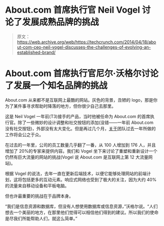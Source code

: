 # About.com 首席执行官 Neil Vogel 讨论了发展成熟品牌的挑战

> 原文：<https://web.archive.org/web/https://techcrunch.com/2014/04/18/about-com-ceo-neil-vogel-discusses-the-challenges-of-evolving-an-established-brand/>

# About.com 首席执行官尼尔·沃格尔讨论了发展一个知名品牌的挑战

About.com 从来都不是互联网上最酷的网站。灰色的背景，丑陋的 logo，那是你为了某件事寻求帮助时降落的地方，但你很少自己去那里。

这是 Neil Vogel 一年前(T3)接手的产品，当时他被任命为 About.com 的首席执行官。除了一些微妙的设计调整和社交按钮的添加(没错——一年前 About.com 没有社交按钮)，外部没有太大变化。但是再过几个月，[关于](https://web.archive.org/web/20230407091534/http://www.crunchbase.com/company/about-com)团队过去一年所做的工作将会公之于众。

在过去的一年里，公司的员工数量几乎翻了一番，从 100 人增加到 176 人，并且增加了 20%的专家来提供内容。我们和 Vogel 坐下来讨论了重塑和重新设计一个仍然有巨大流量的网站的挑战(Vogel 说 About.com 是互联网上第 12 大流量网站)。

根据 Vogel 的说法，去年一直在更新后端技术，以便它能够处理网站的前端计划，这将包括更多的互动元素。响应式网络也受到了极大的关注，因为大约 40%的流量来自移动设备和平板电脑。

但也许最重要的挑战在于品牌本身。

“我们是信息资源和数据库，但没有人想使用数据库或信息资源，”沃格尔说。“人们想去一个美丽的地方，在那里他们觉得可以相信他们得到的建议。所以我们的使命是尽我们所能帮助人们，就这么简单。”